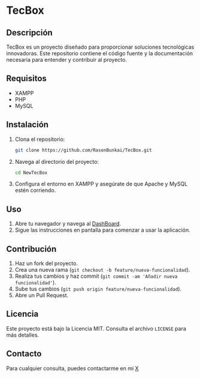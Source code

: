# TecBox

## Descripción
TecBox es un proyecto diseñado para proporcionar soluciones tecnológicas innovadoras. Este repositorio contiene el código fuente y la documentación necesaria para entender y contribuir al proyecto.

## Requisitos
- XAMPP
- PHP
- MySQL

## Instalación
1. Clona el repositorio:
    ```bash
    git clone https://github.com/RasenBunkai/TecBox.git
    ```
2. Navega al directorio del proyecto:
    ```bash
    cd NewTecBox
    ```
3. Configura el entorno en XAMPP y asegúrate de que Apache y MySQL estén corriendo.

## Uso
1. Abre tu navegador y navega al [DashBoard](http://localhost/newtecbox/app/views/Dashboard.php).
2. Sigue las instrucciones en pantalla para comenzar a usar la aplicación.

## Contribución
1. Haz un fork del proyecto.
2. Crea una nueva rama (`git checkout -b feature/nueva-funcionalidad`).
3. Realiza tus cambios y haz commit (`git commit -am 'Añadir nueva funcionalidad'`).
4. Sube tus cambios (`git push origin feature/nueva-funcionalidad`).
5. Abre un Pull Request.

## Licencia
Este proyecto está bajo la Licencia MIT. Consulta el archivo `LICENSE` para más detalles.

## Contacto
Para cualquier consulta, puedes contactarme en mi [X](https://x.com/Rasen_bunkai)